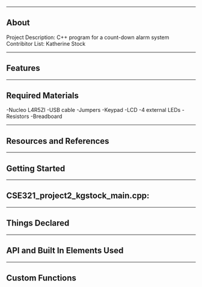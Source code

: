 -------------------
About
-------------------
Project Description: C++ program for a count-down alarm system
Contribitor List: Katherine Stock


--------------------
Features
--------------------


--------------------
Required Materials
--------------------
-Nucleo L4R5ZI
-USB cable
-Jumpers
-Keypad
-LCD
-4 external LEDs
-Resistors
-Breadboard

--------------------
Resources and References
--------------------


--------------------
Getting Started
--------------------


--------------------
CSE321_project2_kgstock_main.cpp:
--------------------


----------
Things Declared
----------


----------
API and Built In Elements Used
----------


----------
Custom Functions
----------

